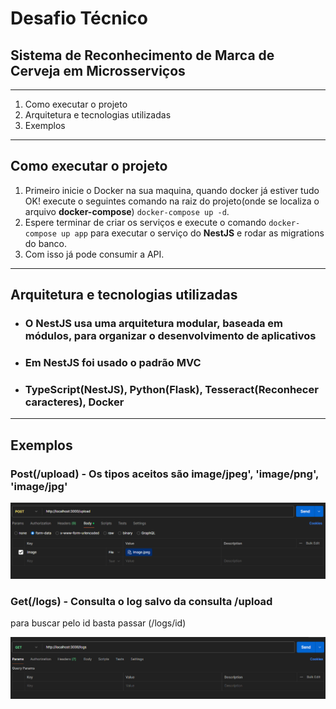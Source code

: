 # Desafio Técnico

## Sistema de Reconhecimento de Marca de Cerveja em Microsserviços

----------

1. Como executar o projeto
2. Arquitetura e tecnologias utilizadas
3. Exemplos

----------

## Como executar o projeto

1. Primeiro inicie o Docker na sua maquina, quando docker já estiver tudo OK!
execute o seguintes comando na raiz do projeto(onde se localiza o arquivo **docker-compose**) ` docker-compose up -d `.
2. Espere terminar de criar os serviços e execute o comando ` docker-compose up app ` para executar o serviço do **NestJS** e rodar as migrations do banco.
3. Com isso já pode consumir a API.

----------

## Arquitetura e tecnologias utilizadas

- ### O **NestJS** usa uma arquitetura modular, baseada em módulos, para organizar o desenvolvimento de aplicativos

- ### Em **NestJS** foi usado o padrão MVC

- ### TypeScript(NestJS), Python(Flask), Tesseract(Reconhecer caracteres), Docker

----------

## Exemplos

### Post(/upload) - Os tipos aceitos são image/jpeg', 'image/png', 'image/jpg'

![alt text](image-1.png)

### Get(/logs) - Consulta o log salvo da consulta /upload

para buscar pelo id basta passar (/logs/id)

![alt text](image-2.png)
